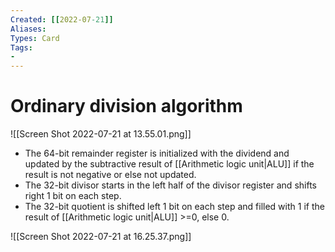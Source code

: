 ```yaml
---
Created: [[2022-07-21]]
Aliases: 
Types: Card
Tags: 
- 
---
```

# Ordinary division algorithm
![[Screen Shot 2022-07-21 at 13.55.01.png]]
- The 64-bit remainder register is initialized with the dividend and updated by the subtractive result of [[Arithmetic logic unit|ALU]] if the result is not negative or else not updated. 
- The 32-bit divisor starts in the left half of the divisor register and shifts right 1 bit on each step. 
- The 32-bit quotient is shifted left 1 bit on each step and filled with 1 if the result of [[Arithmetic logic unit|ALU]] >=0, else 0. 

![[Screen Shot 2022-07-21 at 16.25.37.png]]